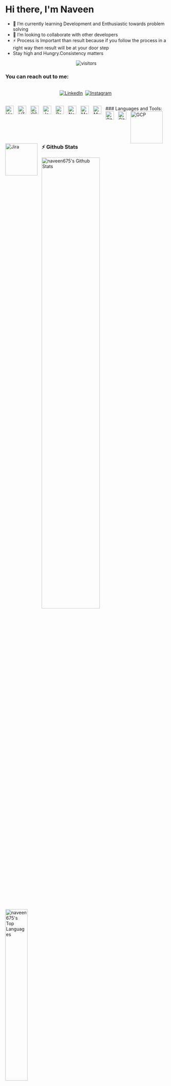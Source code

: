 # Hi there, I'm Naveen

- 🌱 I’m currently learning Development and Enthusiastic towards problem solving
- 👯 I’m looking to collaborate with other developers
- ⚡ Process is Important than result because if you follow the process in a right way then result will be at your door step
- Stay high and Hungry.Consistency matters

<p align="center">
    <img align="center" alt="visitors" src="https://gpvc.arturio.dev/naveen675" />
</p>

### You can reach out to me:
<p align="center">
<br>
<a href="https://www.linkedin.com/in/naveensai-675/" target="_blank"><img src="https://img.shields.io/badge/linkedin-%230077B5.svg?&style=for-the-badge&logo=linkedin&logoColor=white" alt="LinkedIn" /></a>&nbsp;
<a href="https://instagram.com/naveen_nidamanuri" target="_blank"><img src="https://img.shields.io/badge/instagram-%23E4405F.svg?&style=for-the-badge&logo=instagram&logoColor=white" alt="Instagram" /></a>&nbsp;
</p>

<br>
### Languages and Tools:

<img align="left" alt="Visual Studio Code" width="26px" src="https://cdn.jsdelivr.net/gh/devicons/devicon/icons/vscode/vscode-original.svg" style="padding-right:10px;" />
<img align="left" alt="HTML5" width="26px" src="https://cdn.jsdelivr.net/gh/devicons/devicon/icons/html5/html5-original.svg" style="padding-right:10px;" />
<img align="left" alt="CSS3" width="26px" src="https://cdn.jsdelivr.net/gh/devicons/devicon/icons/css3/css3-original.svg" style="padding-right:10px;" />
<img align="left" alt="JavaScript" width="26px" src="https://cdn.jsdelivr.net/gh/devicons/devicon/icons/javascript/javascript-original.svg" style="padding-right:10px;" />
<img align="left" alt="React" width="26px" src="https://cdn.jsdelivr.net/gh/devicons/devicon/icons/react/react-original.svg" style="padding-right:10px;" />
<img align="left" alt="Node.js" width="26px" src="https://cdn.jsdelivr.net/gh/devicons/devicon/icons/nodejs/nodejs-original.svg" style="padding-right:10px;" />
<img align="left" alt="MongoDB" width="26px" src="https://cdn.jsdelivr.net/gh/devicons/devicon/icons/mongodb/mongodb-original.svg" style="padding-right:10px;" />
<img align="left" alt="MySQL" width="26px" src="https://cdn.jsdelivr.net/gh/devicons/devicon/icons/mysql/mysql-original.svg" style="padding-right:10px;" />
<img align="left" alt="Git" width="26px" src="https://cdn.jsdelivr.net/gh/devicons/devicon/icons/git/git-original.svg" style="padding-right:10px;" />
<img align="left" alt="GitHub" width="26px" src="https://user-images.githubusercontent.com/3369400/139447912-e0f43f33-6d9f-45f8-be46-2df5bbc91289.png" style="padding-right:10px;" />
<img align="left" alt="GCP" width="100px" src="https://www.gstatic.com/devrel-devsite/prod/v96fe7c72c7b00a90a6621d124258058ede00fa09bdb0b7e43bfa676d03923593/cloud/images/cloud-logo.svg" style="padding-right:10px;" />
<img align="left" alt="Jira" width="100px" src="https://encrypted-tbn0.gstatic.com/images?q=tbn:ANd9GcTw08jO1GdNZjfEbs5m54SsjEoysCmfPrzBfA&usqp=CAU" style="padding-right:10px;" />

<br />
<br />

### :zap: Github Stats

  <img align="left" src="https://github-readme-stats.vercel.app/api?username=naveen675&count_private=true&show_icons=true&title_color=fff&icon_color=79ff97&text_color=efefef&bg_color=24292e&cache_seconds=1800" alt="naveen675's Github Stats" width="60%">
  
<img src="https://github-readme-stats.vercel.app/api/top-langs/?username=naveen675&show_icons=true&hide_border=true&theme=radical" width="37%" alt="naveen675's Top Languages">

<div align="center">
  <img src="https://github-readme-streak-stats.herokuapp.com/?user=naveen675&theme=dark" alt="naveen675's Github Streaks" width="70%">
</div>

<br>

